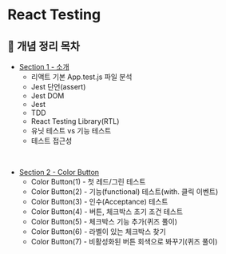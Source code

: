 # React Testing

## 📖 개념 정리 목차

- [Section 1 - 소개](https://github.com/ssi02014/React-Testing-Tutorials/blob/master/readme/section-1.md)
  - 리액트 기본 App.test.js 파일 분석
  - Jest 단언(assert)
  - Jest DOM
  - Jest
  - TDD
  - React Testing Library(RTL)
  - 유닛 테스트 vs 기능 테스트
  - 테스트 접근성

<br />

- [Section 2 - Color Button](https://github.com/ssi02014/React-Testing-Tutorials/blob/master/readme/section-2.md)
  - Color Button(1) - 첫 레드/그린 테스트
  - Color Button(2) - 기능(functional) 테스트(with. 클릭 이벤트)
  - Color Button(3) - 인수(Acceptance) 테스트
  - Color Button(4) - 버튼, 체크박스 초기 조건 테스트
  - Color Button(5) - 체크박스 기능 추가(퀴즈 풀이)
  - Color Button(6) - 라벨이 있는 체크박스 찾기
  - Color Button(7) - 비활성화된 버튼 회색으로 봐꾸기(퀴즈 풀이)

<br />
